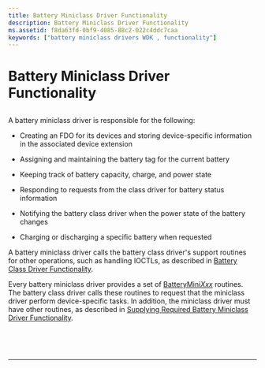 ```yaml
---
title: Battery Miniclass Driver Functionality
description: Battery Miniclass Driver Functionality
ms.assetid: f8da63fd-0bf9-4085-88c2-022c4ddc7caa
keywords: ["battery miniclass drivers WDK , functionality"]
---
```


# Battery Miniclass Driver Functionality


## <span id="ddk_battery_miniclass_driver_functionality_dg"></span><span id="DDK_BATTERY_MINICLASS_DRIVER_FUNCTIONALITY_DG"></span>


A battery miniclass driver is responsible for the following:

-   Creating an FDO for its devices and storing device-specific information in the associated device extension

-   Assigning and maintaining the battery tag for the current battery

-   Keeping track of battery capacity, charge, and power state

-   Responding to requests from the class driver for battery status information

-   Notifying the battery class driver when the power state of the battery changes

-   Charging or discharging a specific battery when requested

A battery miniclass driver calls the battery class driver's support routines for other operations, such as handling IOCTLs, as described in [Battery Class Driver Functionality](battery-class-driver-functionality.md).

Every battery miniclass driver provides a set of [BatteryMini*Xxx*](https://msdn.microsoft.com/library/windows/hardware/ff536286) routines. The battery class driver calls these routines to request that the miniclass driver perform device-specific tasks. In addition, the miniclass driver must have other routines, as described in [Supplying Required Battery Miniclass Driver Functionality](supplying-required-battery-miniclass-driver-functionality.md).

 

 


--------------------


